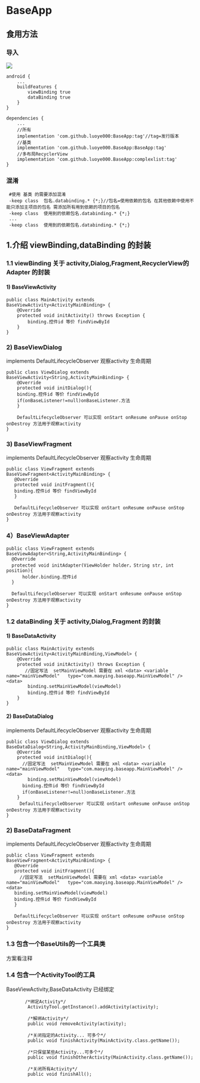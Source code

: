 # BaseApp

## 食用方法

### 导入

[![](https://jitpack.io/v/luoye000/BaseApp.svg)](https://jitpack.io/#luoye000/BaseApp)

```
android {
    ...
    buildFeatures {
        viewBinding true
        dataBinding true
    }
}

dependencies {
    ...
    //所有
    implementation 'com.github.luoye000:BaseApp:tag'//tag=发行版本
    //基类
    implementation 'com.github.luoye000.BaseApp:BaseApp:tag'
    //多布局RecyclerView
    implementation 'com.github.luoye000.BaseApp:complexlist:tag'
} 
```

### 混淆
```
 #使用 基类 的需要添加混淆
 -keep class  包名.databinding.* {*;}//包名=使用依赖的包名 在其他依赖中使用不能只添加主项目的包名 需添加所有用到依赖的项目的包名
 -keep class  使用到的依赖包名.databinding.* {*;}
 ...
 -keep class  使用到的依赖包名.databinding.* {*;}
```

## 1.介绍 viewBinding,dataBinding 的封装

### 1.1 viewBinding 关于 activity,Dialog,Fragment,RecyclerView的Adapter 的封装 

#### 1) BaseViewActivity
```
public class MainActivity extends BaseViewActivity<ActivityMainBinding> {
    @Override
    protected void initActivity() throws Exception { 
        binding.控件id 等价 findViewById
    }
}
```

### 2) BaseViewDialog 
 implements DefaultLifecycleObserver 观察activity 生命周期
```
public class ViewDialog extends BaseViewActivity<String,ActivityMainBinding> {
    @Override
    protected void initDialog(){
    binding.控件id 等价 findViewById
    if(onBaseListener!=null)onBaseListener.方法
    }
    
    DefaultLifecycleObserver 可以实现 onStart onResume onPause onStop onDestroy 方法用于观察activity
}

```

### 3) BaseViewFragment 
 implements DefaultLifecycleObserver 观察activity 生命周期
 ```
 public class ViewFragment extends BaseViewFragment<ActivityMainBinding> {
    @Override
    protected void initFragment(){
    binding.控件id 等价 findViewById
    }
    
    DefaultLifecycleObserver 可以实现 onStart onResume onPause onStop onDestroy 方法用于观察activity
}
 ```
 
 ### 4）BaseViewAdapter
  ```
 public class ViewFragment extends BaseViewAdapter<String,ActivityMainBinding> {
    @Override
    protected void initAdapter(ViewHolder holder，String str, int position){
        holder.binding.控件id
    }
    
    DefaultLifecycleObserver 可以实现 onStart onResume onPause onStop onDestroy 方法用于观察activity
}
 ```
 

### 1.2 dataBinding 关于 activity,Dialog,Fragment 的封装 


#### 1) BaseDataActivity
```
public class MainActivity extends BaseViewActivity<ActivityMainBinding,ViewModel> {
    @Override
    protected void initActivity() throws Exception { 
       //固定写法  setMainViewModel 需要在 xml <data> <variable  name="mainViewModel"   type="com.maoying.baseapp.MainViewModel" /> <data>
        binding.setMainViewModel(viewModel)
        binding.控件id 等价 findViewById
    }
}
```

#### 2) BaseDataDialog
 implements DefaultLifecycleObserver 观察activity 生命周期
```
public class ViewDialog extends BaseDataDialog<String,ActivityMainBinding,ViewModel> {
    @Override
    protected void initDialog(){
      //固定写法  setMainViewModel 需要在 xml <data> <variable  name="mainViewModel"   type="com.maoying.baseapp.MainViewModel" /> <data>
        binding.setMainViewModel(viewModel)
      binding.控件id 等价 findViewById
      if(onBaseListener!=null)onBaseListener.方法
    }
     DefaultLifecycleObserver 可以实现 onStart onResume onPause onStop onDestroy 方法用于观察activity
}
```

### 2) BaseDataFragment 
 implements DefaultLifecycleObserver 观察activity 生命周期
 ```
 public class ViewFragment extends BaseViewFragment<ActivityMainBinding> {
    @Override
    protected void initFragment(){
      //固定写法  setMainViewModel 需要在 xml <data> <variable  name="mainViewModel"   type="com.maoying.baseapp.MainViewModel" /> <data>
    binding.setMainViewModel(viewModel)
    binding.控件id 等价 findViewById
    }
    
    DefaultLifecycleObserver 可以实现 onStart onResume onPause onStop onDestroy 方法用于观察activity
}
 ```

### 1.3 包含一个BaseUtils的一个工具类
方案看注释

### 1.4 包含一个ActivityTool的工具
 BaseViewActivity,BaseDataActivity 已经绑定
```
       /*绑定Activity*/
        ActivityTool.getInstance().addActivity(activity);

        /*解绑Activity*/
        public void removeActivity(activity);

        /*关闭指定的Activity... 可多个*/
        public void finishActivity(MainActivity.class.getName());

        /*只保留某些Activity...可多个*/
        public void finishOtherActivity(MainActivity.class.getName());

        /*关闭所有Activity*/
        public void finishAll();
```
